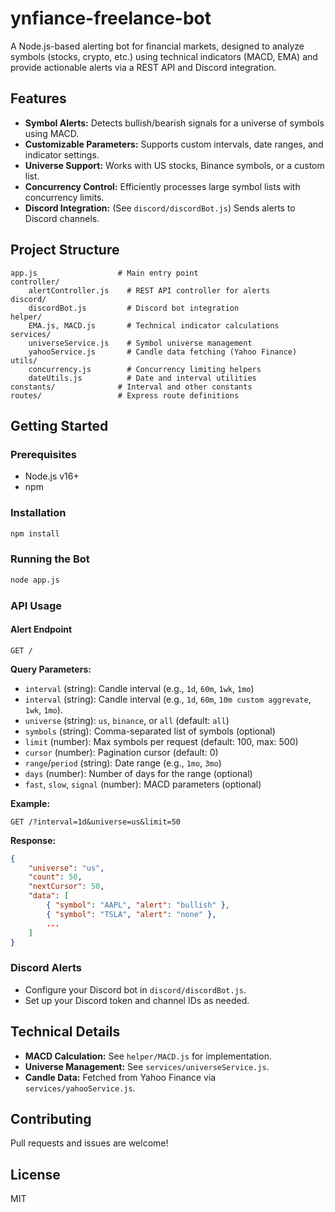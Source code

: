 # ynfiance-freelance-bot

A Node.js-based alerting bot for financial markets, designed to analyze symbols (stocks, crypto, etc.) using technical indicators (MACD, EMA) and provide actionable alerts via a REST API and Discord integration.

## Features

- **Symbol Alerts:** Detects bullish/bearish signals for a universe of symbols using MACD.
- **Customizable Parameters:** Supports custom intervals, date ranges, and indicator settings.
- **Universe Support:** Works with US stocks, Binance symbols, or a custom list.
- **Concurrency Control:** Efficiently processes large symbol lists with concurrency limits.
- **Discord Integration:** (See `discord/discordBot.js`) Sends alerts to Discord channels.

## Project Structure

```
app.js                  # Main entry point
controller/
	alertController.js    # REST API controller for alerts
discord/
	discordBot.js         # Discord bot integration
helper/
	EMA.js, MACD.js       # Technical indicator calculations
services/
	universeService.js    # Symbol universe management
	yahooService.js       # Candle data fetching (Yahoo Finance)
utils/
	concurrency.js        # Concurrency limiting helpers
	dateUtils.js          # Date and interval utilities
constants/              # Interval and other constants
routes/                 # Express route definitions
```

## Getting Started

### Prerequisites
- Node.js v16+
- npm

### Installation

```bash
npm install
```

### Running the Bot

```bash
node app.js
```

### API Usage

#### Alert Endpoint

```
GET /
```

**Query Parameters:**
- `interval` (string): Candle interval (e.g., `1d`, `60m`, `1wk`, `1mo`)
- `interval` (string): Candle interval (e.g., `1d`, `60m`, `10m custom aggrevate`, `1wk`, `1mo`).
- `universe` (string): `us`, `binance`, or `all` (default: `all`)
- `symbols` (string): Comma-separated list of symbols (optional)
- `limit` (number): Max symbols per request (default: 100, max: 500)
- `cursor` (number): Pagination cursor (default: 0)
- `range`/`period` (string): Date range (e.g., `1mo`, `3mo`)
- `days` (number): Number of days for the range (optional)
- `fast`, `slow`, `signal` (number): MACD parameters (optional)

**Example:**
```
GET /?interval=1d&universe=us&limit=50
```

**Response:**
```json
{
	"universe": "us",
	"count": 50,
	"nextCursor": 50,
	"data": [
		{ "symbol": "AAPL", "alert": "bullish" },
		{ "symbol": "TSLA", "alert": "none" },
		...
	]
}
```

### Discord Alerts
- Configure your Discord bot in `discord/discordBot.js`.
- Set up your Discord token and channel IDs as needed.

## Technical Details
- **MACD Calculation:** See `helper/MACD.js` for implementation.
- **Universe Management:** See `services/universeService.js`.
- **Candle Data:** Fetched from Yahoo Finance via `services/yahooService.js`.

## Contributing
Pull requests and issues are welcome!

## License
MIT